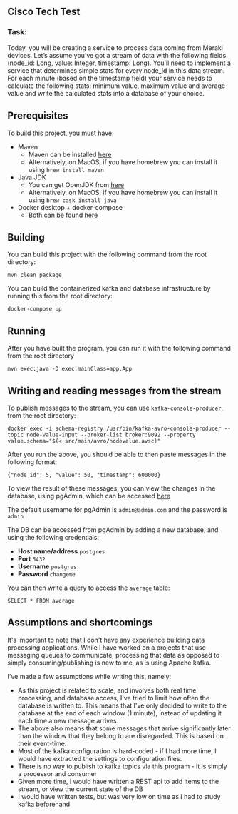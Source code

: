 ## Cisco Tech Test

### Task:


Today, you will be creating a service to process data coming from Meraki devices. Let’s
assume you’ve got a stream of data with the following fields (node_id: Long, value:
Integer, timestamp: Long). You’ll need to implement a service that determines simple
stats for every node_id in this data stream. For each minute (based on the timestamp field)
your service needs to calculate the following stats: minimum value, maximum value and
average value and write the calculated stats into a database of your choice.

## Prerequisites

To build this project, you must have:

* Maven
    * Maven can be installed [here](https://maven.apache.org/download.cgi)
    * Alternatively, on MacOS, if you have homebrew you can install it using `brew install maven`
* Java JDK
    * You can get OpenJDK from [here](https://openjdk.java.net/install/)
    * Alternatively, on MacOS, if you have homebrew you can install it using `brew cask install java`
* Docker desktop + docker-compose
    * Both can be found [here](https://docs.docker.com/compose/install/)
## Building

You can build this project with the following command from the root directory:

`mvn clean package`

You can build the containerized kafka and database infrastructure by running this from the root directory:

`docker-compose up`
    
## Running

After you have built the program, you can run it with the following command from the root directory

`mvn exec:java -D exec.mainClass=app.App`

## Writing and reading messages from the stream

To publish messages to the stream, you can use `kafka-console-producer`, from the root directory:

`docker exec -i schema-registry /usr/bin/kafka-avro-console-producer --topic node-value-input --broker-list broker:9092 --property value.schema="$(< src/main/avro/nodevalue.avsc)"`

After you run the above, you should be able to then paste messages in the following format:

`{"node_id": 5, "value": 50, "timestamp": 600000}`

To view the result of these messages, you can view the changes in the database, using pgAdmin, which can be accessed [here](http://localhost:5050/)

The default username for pgAdmin is `admin@admin.com` and the password is `admin`

The DB can be accessed from pgAdmin by adding a new database, and using the following credentials:

* **Host name/address** `postgres`
* **Port** `5432`
* **Username** `postgres`
* **Password** `changeme`

You can then write a query to access the `average` table:

`SELECT * FROM average`

## Assumptions and shortcomings

It's important to note that I don't have any experience building data processing applications. While I have worked on a projects that use messaging queues to communicate, processing that data as opposed to simply consuming/publishing is new to me, as is using Apache kafka.

I've made a few assumptions while writing this, namely:
* As this project is related to scale, and involves both real time processing, and database access, I've tried to limit how often the database is written to. This means that I've only decided to write to the database at the end of each window (1 minute), instead of updating it each time a new message arrives.
* The above also means that some messages that arrive significantly later than the window that they belong to are disregarded. This is based on their event-time.
* Most of the kafka configuration is hard-coded - if I had more time, I would have extracted the settings to configuration files.
* There is no way to publish to kafka topics via this program - it is simply a processor and consumer
* Given more time, I would have written a REST api to add items to the stream, or view the current state of the DB
* I would have written tests, but was very low on time as I had to study kafka beforehand
